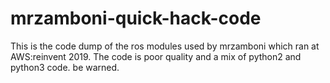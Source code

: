 # mrzamboni-quick-hack-code
This is the code dump of the ros modules used by mrzamboni which ran at AWS:reinvent 2019.  The code is poor quality and a mix of python2 and python3 code. be warned. 
